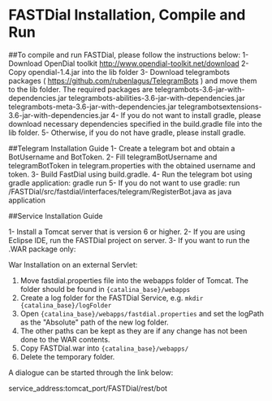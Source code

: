 # FASTDial Installation, Compile and Run

##To compile and run FASTDial, please follow the instructions below:
1- Download OpenDial toolkit http://www.opendial-toolkit.net/download
2- Copy opendial-1.4.jar into the lib folder
3- Download telegrambots packages ( https://github.com/rubenlagus/TelegramBots ) and move them to
   the lib folder. The required packages are 
   telegrambots-3.6-jar-with-dependencies.jar
   telegrambots-abilities-3.6-jar-with-dependencies.jar 
   telegrambots-meta-3.6-jar-with-dependencies.jar
   telegrambotsextensions-3.6-jar-with-dependencies.jar
4- If you do not want to install gradle, please download necessary dependencies specified in the build.gradle file into the lib folder.
5- Otherwise, if you do not have gradle, please install gradle.

##Telegram Installation Guide
1- Create a telegram bot and obtain a BotUsername and BotToken.
2- Fill telegramBotUsername and telegramBotToken in telegram.properties with the obtained username and token.
3- Build FastDial using build.gradle.
4- Run the telegram bot using gradle application: gradle run
5- If you do not want to use gradle: run /FASTDial/src/fastdial/interfaces/telegram/RegisterBot.java as java application


##Service Installation Guide

1- Install a Tomcat server that is version 6 or higher.
2- If you are using Eclipse IDE, run the FASTDial project on server. 
3- If you want to run the .WAR package only:

War Installation on an external Servlet:
1. Move fastdial.properties file into the webapps folder of Tomcat. The folder should be found in `{catalina_base}/webapps`
2. Create a log folder for the FASTDial Service, e.g. `mkdir {catalina_base}/logFolder`
3. Open `{catalina_base}/webapps/fastdial.properties` and set the logPath as the "Absolute" path of the new log folder.
4. The other paths can be kept as they are if any change has not been done to the WAR contents.
5. Copy FASTDial.war into `{catalina_base}/webapps/`
6. Delete the temporary folder.

A dialogue can be started through the link below:

service_address:tomcat_port/FASTDial/rest/bot
